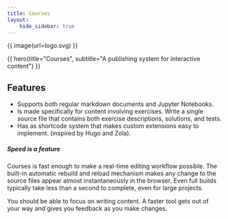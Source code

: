 ```yaml
---
title: Courses
layout:
    hide_sidebar: true
---
```



{{ image(url=logo.svg) }}

{{ hero(title="Courses", subtitle="A publishing system for interactive content") }}



## Features

- Supports both regular markdown documents and Jupyter Notebooks.
- Is made specifically for content involving exercises. Write a single source file that contains both exercise descriptions, solutions, and tests.
- Has as shortcode system that makes custom extensions easy to implement. (inspired by Hugo and Zola).

##### Speed is a feature
Courses is fast enough to make a real-time editing workflow possible. The built-in automatic rebuild and reload mechanism makes any change to the source files appear almost instantaneously in the browser. Even full builds typically take less than a second to complete, even for large projects.

You should be able to focus on writing content. A faster tool gets out of your way and gives you feedback as you make changes.